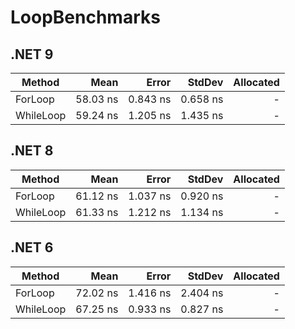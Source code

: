 # LoopBenchmarks
## .NET 9

| Method    | Mean     | Error    | StdDev   | Allocated |
|---------- |---------:|---------:|---------:|----------:|
| ForLoop   | 58.03 ns | 0.843 ns | 0.658 ns |         - |
| WhileLoop | 59.24 ns | 1.205 ns | 1.435 ns |         - |


## .NET 8

| Method    | Mean     | Error    | StdDev   | Allocated |
|---------- |---------:|---------:|---------:|----------:|
| ForLoop   | 61.12 ns | 1.037 ns | 0.920 ns |         - |
| WhileLoop | 61.33 ns | 1.212 ns | 1.134 ns |         - |


## .NET 6

| Method    | Mean     | Error    | StdDev   | Allocated |
|---------- |---------:|---------:|---------:|----------:|
| ForLoop   | 72.02 ns | 1.416 ns | 2.404 ns |         - |
| WhileLoop | 67.25 ns | 0.933 ns | 0.827 ns |         - |
